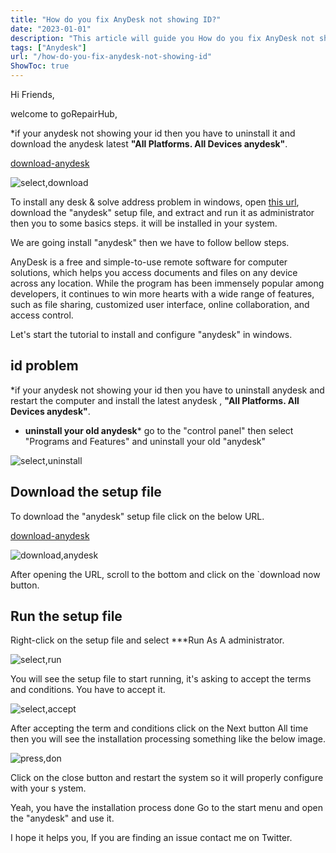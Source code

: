 ```yaml
---
title: "How do you fix AnyDesk not showing ID?"
date: "2023-01-01"
description: "This article will guide you How do you fix AnyDesk not showing ID."
tags: ["Anydesk"]
url: "/how-do-you-fix-anydesk-not-showing-id"
ShowToc: true
---
```

Hi Friends,

welcome to goRepairHub,
 
*if your anydesk not showing your id then you have to uninstall it and download the anydesk latest <b>"All Platforms. All Devices anydesk"</b>.

<a href="https://anydesk.com/en">download-anydesk</a>

![select,download](https://gorepairhub.github.io/images/2022-11-20-how-do-you-fix-anydesk-not-showing-id/download-any.png)

To install any desk & solve address problem in windows, open <a href="https://anydesk.com/en" target =_blank>
this url</a>, download the "anydesk" setup file, and extract and run it as administrator then you to some basics steps. it will be installed in your system.

We are going install "anydesk" then we have to follow bellow steps.

AnyDesk is a free and simple-to-use remote software for computer solutions, which helps you access documents and files on any device across any location. 
While the program has been immensely popular among developers, it continues to win more hearts with a wide range of features, such as file sharing, customized user interface, online collaboration, and access control.

Let's start the tutorial to install and configure "anydesk" in windows.
## id problem
*if your anydesk not showing your id then you have to uninstall anydesk and restart the computer and install the latest anydesk , <b>"All Platforms. All Devices anydesk"</b>.

* <b>uninstall your old anydesk</b>*
go to the "control panel" then select "Programs and Features" and 
uninstall your old "anydesk"

![select,uninstall](https://gorepairhub.github.io/images/2022-11-20-how-do-you-fix-anydesk-not-showing-id/un-any.png)


## Download the setup file

To download the "anydesk" setup file click on the below URL.

<a href="https://anydesk.com/en">download-anydesk</a>

![download,anydesk](https://gorepairhub.github.io/images/2022-11-20-how-do-you-fix-anydesk-not-showing-id/download-any.png)

After opening the URL, scroll to the bottom and click on the `download now button.

## Run the setup file

Right-click on the setup file and select ***Run As A administrator.

![select,run](https://gorepairhub.github.io/images/2022-11-20-how-do-you-fix-anydesk-not-showing-id/run-any.png)

You will see the setup file to start running, it's asking to accept the terms and conditions. You have to accept it.

![select,accept](https://gorepairhub.github.io/images/2022-11-20-how-do-you-fix-anydesk-not-showing-id/any-add.png)

After accepting the term and conditions click on the Next button All time then you will see the installation processing something like the below image.

![press,don](https://gorepairhub.github.io/images/2022-11-20-how-do-you-fix-anydesk-not-showing-id/any-id.png)

Click on the close button and restart the system so it will properly configure with your s  ystem.

Yeah, you have the installation process done Go to the start menu and open the "anydesk" and use it.

I hope it helps you, If you are finding an issue contact me on Twitter.